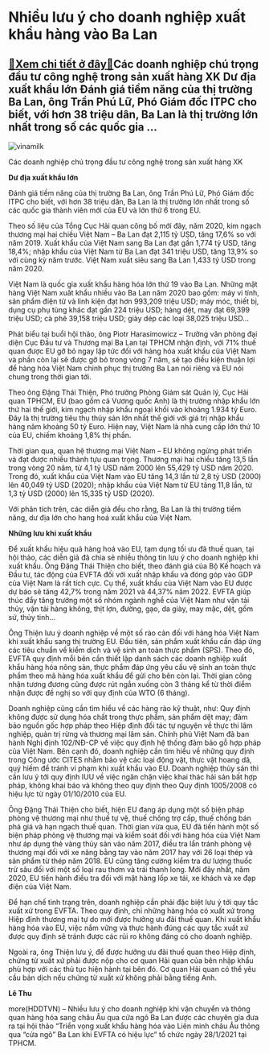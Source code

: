 Nhiều lưu ý cho doanh nghiệp xuất khẩu hàng vào Ba Lan
======================================================

[:gift:Xem chi tiết ở đây:gift:](https://hddtvn.com/nhieu-luu-y-cho-doanh-nghiep-xuat-khau-hang-vao-ba-lan/)Các doanh nghiệp chú trọng đầu tư công nghệ trong sản xuất hàng XK Dư địa xuất khẩu lớn Đánh giá tiềm năng của thị trường Ba Lan, ông Trần Phú Lữ, Phó Giám đốc ITPC cho biết, với hơn 38 triệu dân, Ba Lan là thị trường lớn nhất trong số các quốc gia …
----------------------------------------------------------------------------------------------------------------------------------------------------------------------------------------------------------------------------------------------------------





![vinamilk](https://hddtvn.com/wp-content/uploads/2021/01/3421_Hinh_5B.jpg "vinamilk")


Các doanh nghiệp chú trọng đầu tư công nghệ trong sản xuất hàng XK



**Dư địa xuất khẩu lớn**


Đánh giá tiềm năng của thị trường Ba Lan, ông Trần Phú Lữ, Phó Giám đốc ITPC cho biết, với hơn 38 triệu dân, Ba Lan là thị trường lớn nhất trong số các quốc gia thành viên mới của EU và lớn thứ 6 trong EU.


Theo số liệu của Tổng Cục Hải quan công bố mới đây, năm 2020, kim ngạch thương mại hai chiều Việt Nam – Ba Lan đạt 2,115 tỷ USD, tăng 17,6% so với năm 2019. Xuất khẩu của Việt Nam sang Ba Lan đạt gần 1,774 tỷ USD, tăng 18,4%; nhập khẩu của Việt Nam từ Ba Lan đạt 341 triệu USD, tăng 13,9% so với cùng kỳ năm trước. Việt Nam xuất siêu sang Ba Lan 1,433 tỷ USD trong năm 2020.


Việt Nam là quốc gia xuất khẩu hàng hóa lớn thứ 19 vào Ba Lan. Những mặt hàng Việt Nam xuất khẩu nhiều vào Ba Lan năm 2020 bao gồm: máy vi tính, sản phẩm điện tử và linh kiện đạt hơn 993,209 triệu USD; máy móc, thiết bị, dụng cụ phụ tùng khác đạt gần 224 triệu USD; hàng dệt, may đạt 69,399 triệu USD; cà phê 39,158 triệu USD; giày dép các loại 38,025 triệu USD…


Phát biểu tại buổi hội thảo, ông Piotr Harasimowicz – Trưởng văn phòng đại diện Cục Đầu tư và Thương mại Ba Lan tại TPHCM nhận định, với 71% thuế quan được EU gỡ bỏ ngay lập tức đối với hàng hóa xuất khẩu của Việt Nam và phần còn lại sẽ được gỡ bỏ trong vòng 7 năm, sẽ tạo điều kiện thuận lợi để hàng hóa Việt Nam chinh phục thị trường Ba Lan nói riêng và EU nói chung trong thời gian tới.


Theo ông Đặng Thái Thiện, Phó trưởng Phòng Giám sát Quản lý, Cục Hải quan TPHCM, EU (bao gồm cả Vương quốc Anh) là thị trường nhập khẩu lớn thứ hai thế giới, kim ngạch nhập khẩu ngoại khối vào khoảng 1.934 tỷ Euro. Đây là thị trường tiêu thụ thủy sản lớn nhất thế giới với giá trị nhập khẩu hàng năm khoảng 50 tỷ Euro. Hiện nay, Việt Nam là nhà cung cấp lớn thứ 10 của EU, chiếm khoảng 1,8% thị phần.


Thời gian qua, quan hệ thương mại Việt Nam – EU không ngừng phát triển và đạt được nhiều thành tựu quan trọng. Thương mại hai chiều tăng 13,5 lần trong vòng 20 năm, từ 4,1 tỷ USD năm 2000 lên 55,429 tỷ USD năm 2020. Trong đó, xuất khẩu của Việt Nam vào EU tăng 14,3 lần từ 2,8 tỷ USD (2000) lên 40,049 tỷ USD (2020); nhập khẩu của Việt Nam từ EU tăng 11,8 lần, từ 1,3 tỷ USD (2000) lên 15,335 tỷ USD (2020).


Với phân tích trên, các diễn giả đều cho rằng, Ba Lan là thị trường tiềm năng, dư địa lớn cho hang hoá xuất khẩu của Việt Nam.


**Những lưu khi xuất khẩu** 


Để xuất khẩu hiệu quả hàng hoá vào EU, tạm dụng tối ưu đã thuế quan, tại hội thảo, các diễn giả đã chia sẻ nhiều thông tin lưu ý cho doanh nghiệp khi xuất khẩu. Ông Đặng Thái Thiện cho biết, theo đánh giá của Bộ Kế hoạch và Đầu tư, tác động của EVFTA đối với xuất nhập khẩu và đóng góp vào GDP của Việt Nam là rất tích cực. Cụ thể, xuất khẩu của Việt Nam vào EU được dự báo sẽ tăng 42,7% trong năm 2021 và 44,37% năm 2022. EVFTA giúp thúc đẩy tăng trưởng một số nhóm ngành nghề của Việt Nam như vận tải thủy, vận tải hàng không, thịt lợn, đường, gạo, da giày, may mặc, dệt, gốm sứ, thủy tinh…


Ông Thiện lưu ý doanh nghiệp về một số rào cản đối với hàng hóa Việt Nam khi xuất khẩu sang thị trường EU. Đầu tiên, sản phẩm xuất khẩu cần đáp ứng các tiêu chuẩn về kiểm dịch và vệ sinh an toàn thực phẩm (SPS). Theo đó, EVFTA quy định mỗi bên cần thiết lập danh sách các doanh nghiệp xuất khẩu hàng hóa nông sản, thực phẩm đáp ứng yêu cầu vệ sinh an toàn thực phẩm theo mã hàng hóa xuất khẩu để gửi cho bên còn lại. Thời gian công nhận tương đương cũng được rút ngắn xuống còn 3 tháng kể từ thời điểm nhận được đề nghị so với quy định của WTO (6 tháng).


Doanh nghiệp cũng cần tìm hiểu về các hàng rào kỹ thuật, như: Quy định không được sử dụng hóa chất trong thực phẩm, sản phẩm dệt may; đảm bảo nguồn gốc hợp pháp theo Hiệp định đối tác tự nguyện về thực thi lâm nghiệp, quản trị rừng và thương mại lâm sản. Chính phủ Việt Nam đã ban hành Nghị định 102/NĐ-CP về việc quy định hệ thống đảm bảo gỗ hợp pháp của Việt Nam. Bên cạnh đó, doanh nghiệp cần tìm hiểu về những quy định trong Công ước CITES nhằm bảo vệ các loại động vật, thực vật hoang dã, quý hiếm để tránh vi phạm khi xuất khẩu vào EU. Doanh nghiệp thủy sản thì cần lưu ý tới quy định IUU về việc ngăn chặn việc khai thác hải sản bất hợp pháp, không khai báo và không theo quy định theo Quy định 1005/2008 có hiệu lực từ ngày 01/10/2010 của EU.


Ông Đặng Thái Thiện cho biết, hiện EU đang áp dụng một số biện pháp phòng vệ thương mại như thuế tự vệ, thuế chống trợ cấp, thuế chống bán phá giá và hạn ngạch thuế quan. Thời gian vừa qua, EU đã tiến hành một số biện pháp phòng vệ thương mại và kiểm soát đối với hàng hóa của Việt Nam như áp dụng thẻ vàng thủy sản vào năm 2017, điều tra lẩn tránh phòng vệ thương mại đối với xe nâng bằng tay vào năm 2017 hay với 26 loại thép và sản phẩm từ thép năm 2018. EU cũng tăng cường kiểm tra dư lượng thuốc trừ sâu đối với một số loại rau thơm và trái thanh long. Mới đây nhất, năm 2020, EU tiến hành điều tra đối với mặt hàng lốp xe tải, xe khách và xe đạp điện của Việt Nam.


Để hạn chế tình trạng trên, doanh nghiệp cần phải đặc biệt lưu ý tới quy tắc xuất xứ trong EVFTA. Theo quy định, chỉ những hàng hóa có xuất xứ trong Hiệp định thương mại tự do mới được hưởng ưu đãi thuế quan. Khi xuất khẩu hàng hóa vào EU, việc nắm vững và thực hành đúng các quy tắc xuất xứ được quy định sẽ tránh được các rủi ro không đáng có cho doanh nghiệp.


Ngoài ra, ông Thiện lưu ý, để được hưởng ưu đãi thuế quan theo Hiệp định, chứng từ xuất xứ phải được nộp cho cơ quan Hải quan của bên nhập khẩu phù hợp với các thủ tục hiện hành tại bên đó. Cơ quan Hải quan có thể yêu cầu bản dịch nếu chứng từ xuất xứ không phải bằng tiếng Anh.




**Lê Thu**



more(HDDTVN) – Nhiều lưu ý cho doanh nghiệp khi vận chuyển và thông quan hàng hóa sang châu Âu qua cửa ngõ Ba Lan được các chuyên gia đưa ra tại hội thảo “Triển vọng xuất khẩu hàng hóa vào Liên minh châu Âu thông qua “cửa ngõ” Ba Lan khi EVFTA có hiệu lực” tổ chức ngày 28/1/2021 tại TPHCM.

